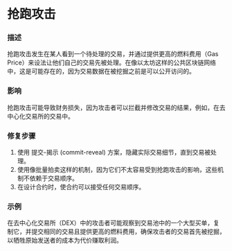# 抢跑攻击

### 描述
抢跑攻击发生在某人看到一个待处理的交易，并通过提供更高的燃料费用（Gas Price）来设法让他们自己的交易先被处理。在像以太坊这样的公共区块链网络中，这是可能存在的，因为交易数据在被挖掘之前是可以公开访问的。

### 影响
抢跑攻击可能导致财务损失，因为攻击者可以拦截并修改交易的结果，例如，在去中心化交易所的交易中。

### 修复步骤
1. 使用 提交-揭示 (commit-reveal) 方案，隐藏实际交易细节，直到交易被处理。
2. 使用像批量拍卖这样的机制，因为它们不太容易受到抢跑攻击的影响，这些机制不依赖于交易顺序。
3. 在设计合约时，使合约可以接受任何交易顺序。

### 示例
在去中心化交易所（DEX）中的攻击者可能观察到交易池中的一个大型买单，复制它，并提交相同的交易且提供更高的燃料费用，确保攻击者的交易首先被挖掘，以牺牲原始发送者的成本为代价赚取利润。